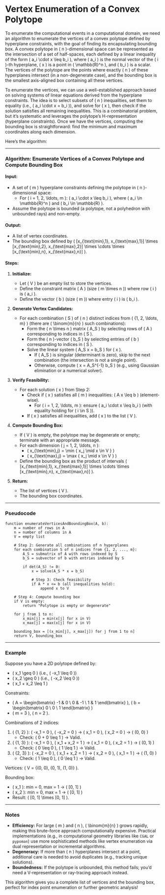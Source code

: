 # Vertex Enumeration of a Convex Polytope

To enumerate the computational events in a computational domain, we need an algorithm to enumerate the vertices of a convex polytope defined by hyperplane constraints, with the goal of finding its encapsulating bounding box. A convex polytope in \( n \)-dimensional space can be represented as the intersection of a set of half-spaces, each defined by a linear inequality of the form \( a_i \cdot x \leq b_i \), where \( a_i \) is the normal vector of the \( i \)-th hyperplane, \( x \) is a point in \( \mathbb{R}^n \), and \( b_i \) is a scalar. The vertices of the polytope are the points where exactly \( n \) of these hyperplanes intersect (in a non-degenerate case), and the bounding box is the smallest axis-aligned box containing all these vertices.

To enumerate the vertices, we can use a well-established approach based on solving systems of linear equations derived from the hyperplane constraints. The idea is to select subsets of \( n \) inequalities, set them to equality (i.e., \( a_i \cdot x = b_i \)), and solve for \( x \), then check if the solution satisfies all remaining inequalities. This is a combinatorial problem, but it’s systematic and leverages the polytope’s H-representation (hyperplane constraints). Once we have the vertices, computing the bounding box is straightforward: find the minimum and maximum coordinates along each dimension.

Here’s the algorithm:

---

### Algorithm: Enumerate Vertices of a Convex Polytope and Compute Bounding Box

#### Input:
- A set of \( m \) hyperplane constraints defining the polytope in \( n \)-dimensional space:
  - For \( i = 1, 2, \ldots, m \): \( a_i \cdot x \leq b_i \), where \( a_i \in \mathbb{R}^n \) and \( b_i \in \mathbb{R} \).
- Assume the polytope is bounded (a polytope, not a polyhedron with unbounded rays) and non-empty.

#### Output:
- A list of vertex coordinates.
- The bounding box defined by \( [x_{\text{min},1}, x_{\text{max},1}] \times [x_{\text{min},2}, x_{\text{max},2}] \times \cdots \times [x_{\text{min},n}, x_{\text{max},n}] \).

#### Steps:
1. **Initialize:**
   - Let \( V \) be an empty list to store the vertices.
   - Define the constraint matrix \( A \) (size \( m \times n \)) where row \( i \) is \( a_i \).
   - Define the vector \( b \) (size \( m \)) where entry \( i \) is \( b_i \).

2. **Generate Vertex Candidates:**
   - For each combination \( S \) of \( n \) distinct indices from \( \{1, 2, \ldots, m\} \) (there are \( \binom{m}{n} \) such combinations):
     - Form the \( n \times n \) matrix \( A_S \) by selecting rows of \( A \) corresponding to indices in \( S \).
     - Form the \( n \)-vector \( b_S \) by selecting entries of \( b \) corresponding to indices in \( S \).
     - Solve the linear system \( A_S x = b_S \) for \( x \).
       - If \( A_S \) is singular (determinant is zero), skip to the next combination (the intersection is not a single point).
       - Otherwise, compute \( x = A_S^{-1} b_S \) (e.g., using Gaussian elimination or a numerical solver).

3. **Verify Feasibility:**
   - For each solution \( x \) from Step 2:
     - Check if \( x \) satisfies all \( m \) inequalities: \( A x \leq b \) (element-wise).
       - For \( i = 1, 2, \ldots, m \): ensure \( a_i \cdot x \leq b_i \) (with equality holding for \( i \in S \)).
     - If \( x \) satisfies all inequalities, add \( x \) to the list \( V \).

4. **Compute Bounding Box:**
   - If \( V \) is empty, the polytope may be degenerate or empty; terminate with an appropriate message.
   - For each dimension \( j = 1, 2, \ldots, n \):
     - \( x_{\text{min},j} = \min \{ x_j \mid x \in V \} \)
     - \( x_{\text{max},j} = \max \{ x_j \mid x \in V \} \)
   - Define the bounding box as the product of intervals \( [x_{\text{min},1}, x_{\text{max},1}] \times \cdots \times [x_{\text{min},n}, x_{\text{max},n}] \).

5. **Return:**
   - The list of vertices \( V \).
   - The bounding box coordinates.

---

### Pseudocode
```plaintext
function enumerateVerticesAndBoundingBox(A, b):
    m = number of rows in A
    n = number of columns in A
    V = empty list
    
    # Step 2: Generate all combinations of n hyperplanes
    for each combination S of n indices from {1, 2, ..., m}:
        A_S = submatrix of A with rows indexed by S
        b_S = subvector of b with entries indexed by S
        
        if det(A_S) != 0:
            x = solve(A_S * x = b_S)
            
            # Step 3: Check feasibility
            if A * x <= b (all inequalities hold):
                append x to V
    
    # Step 4: Compute bounding box
    if V is empty:
        return "Polytope is empty or degenerate"
    
    for j from 1 to n:
        x_min[j] = min(x[j] for x in V)
        x_max[j] = max(x[j] for x in V)
    
    bounding_box = [(x_min[j], x_max[j]) for j from 1 to n]
    return V, bounding_box
```

---

### Example
Suppose you have a 2D polytope defined by:
- \( x_1 \geq 0 \) (i.e., \( -x_1 \leq 0 \))
- \( x_2 \geq 0 \) (i.e., \( -x_2 \leq 0 \))
- \( x_1 + x_2 \leq 1 \)

Constraints:
- \( A = \begin{bmatrix} -1 & 0 \\ 0 & -1 \\ 1 & 1 \end{bmatrix} \), \( b = \begin{bmatrix} 0 \\ 0 \\ 1 \end{bmatrix} \)
- \( m = 3 \), \( n = 2 \).

Combinations of 2 indices:
1. \( \{1, 2\} \): \( -x_1 = 0 \), \( -x_2 = 0 \) → \( x_1 = 0 \), \( x_2 = 0 \) → \( (0, 0) \)
   - Check: \( 0 + 0 \leq 1 \) → Valid.
2. \( \{1, 3\} \): \( -x_1 = 0 \), \( x_1 + x_2 = 1 \) → \( x_1 = 0 \), \( x_2 = 1 \) → \( (0, 1) \)
   - Check: \( 0 \leq 0 \), \( 1 \leq 1 \) → Valid.
3. \( \{2, 3\} \): \( -x_2 = 0 \), \( x_1 + x_2 = 1 \) → \( x_2 = 0 \), \( x_1 = 1 \) → \( (1, 0) \)
   - Check: \( 1 \leq 0 \), \( 0 \leq 1 \) → Valid.

Vertices: \( V = \{(0, 0), (0, 1), (1, 0)\} \).

Bounding box:
- \( x_1 \): min = 0, max = 1 → \( [0, 1] \)
- \( x_2 \): min = 0, max = 1 → \( [0, 1] \)
- Result: \( [0, 1] \times [0, 1] \).

---

### Notes
- **Efficiency:** For large \( m \) and \( n \), \( \binom{m}{n} \) grows rapidly, making this brute-force approach computationally expensive. Practical implementations (e.g., in computational geometry libraries like `CGAL` or `pypoman`) use more sophisticated methods like vertex enumeration via dual representation or incremental algorithms.
- **Degeneracy:** If more than \( n \) hyperplanes intersect at a point, additional care is needed to avoid duplicates (e.g., tracking unique solutions).
- **Boundedness:** If the polytope is unbounded, this method fails; you’d need a V-representation or ray-tracing approach instead.

This algorithm gives you a complete list of vertices and the bounding box, perfect for index point enumeration or further geometric analysis! 